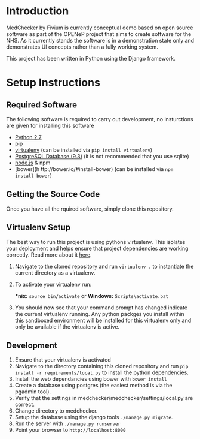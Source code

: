 Introduction
============

MedChecker by Fivium is currently conceptual demo based on open source software as part of the OPENeP project that aims to create software for the NHS. As it currently stands the software is in a demonstration state only and demonstrates UI concepts rather than a fully working system.

This project has been written in Python using the Django framework.


Setup Instructions
==================

Required Software
-----------------

The following software is required to carry out development, no insturctions are given for installing this software
- [Python 2.7](https://www.python.org/downloads/)
- [pip](https://pypi.python.org/pypi/pip)
- [virtualenv](http://virtualenv.readthedocs.org/en/latest/) (can be installed via `pip install virtualenv`)
- [PostgreSQL Database (9.3)](http://www.postgresql.org/download/) (it is not recommended that you use sqlite)
- [node.js](http://nodejs.org/download/) & npm
- [bower](h ttp://bower.io/#install-bower) (can be installed via `npm install bower`)


Getting the Source Code
-----------------------

Once you have all the rquired software, simply clone this repository.


Virtualenv Setup
----------------

The best way to run this project is using pythons virtualenv. This isolates your deployment and helps ensure that project dependencies are working correctly. Read more about it [here](http://virtualenv.readthedocs.org/en/latest/).

1. Navigate to the cloned repository and run `virtualenv .` to instantiate the current directory as a virtualenv.
5. To activate your virtualenv run:

    __*nix:__    `source bin/activate` or __Windows:__ `Scripts\activate.bat`

6. You should now see that your command prompt has changed indicate the current virtualenv running. Any python packges you install within this sandboxed environment will be installed for this virtualenv only and only be available if the virtualenv is active.


Development
-----------

1. Ensure that your virtualenv is activated
2. Navigate to the directory containing this cloned repository and run `pip install -r requirements/local.py` to install the python dependencies.
3. Install the web dependancies using bower with `bower install`
3. Create a database using postgres (the easiest method is via the pgadmin tool).
4. Verify that the settings in medchecker/medchecker/settings/local.py are correct.
4. Change directory to medchecker.
5. Setup the database using the django tools `./manage.py migrate`.
6. Run the server with `./manage.py runserver`
7. Point your browser to `http://localhost:8000`

